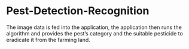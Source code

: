 # Pest-Detection-Recognition
The image data is fed into the application, the application then runs the algorithm and provides the pest’s category and the suitable pesticide to eradicate it from the farming land. 
